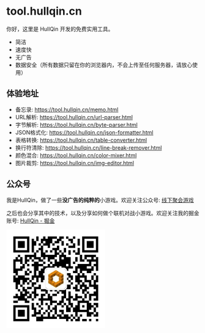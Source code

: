 # tool.hullqin.cn

你好，这里是 HullQin 开发的免费实用工具。

- 简洁
- 速度快
- 无广告
- 数据安全（所有数据只留在你的浏览器内，不会上传至任何服务器，请放心使用）

## 体验地址

- 备忘录: https://tool.hullqin.cn/memo.html
- URL解析: https://tool.hullqin.cn/url-parser.html
- 字节解析: https://tool.hullqin.cn/byte-parser.html
- JSON格式化: https://tool.hullqin.cn/json-formatter.html
- 表格转换: https://tool.hullqin.cn/table-converter.html
- 换行符清除: https://tool.hullqin.cn/line-break-remover.html
- 颜色混合: https://tool.hullqin.cn/color-mixer.html
- 图片裁剪: https://tool.hullqin.cn/img-editor.html

## 公众号

我是HullQin，做了一些**没广告的纯粹的**小游戏。欢迎关注公众号: [线下聚会游戏](https://mp.weixin.qq.com/mp/appmsgalbum?action=getalbum&album_id=2303402741052014592)

之后也会分享其中的技术，以及分享如何做个联机对战小游戏。欢迎关注我的掘金账号: [HullQin - 掘金](https://juejin.cn/user/615367094054285/posts?sort=popular)

![公众号"线下聚会游戏"](qrcode.jpg)
